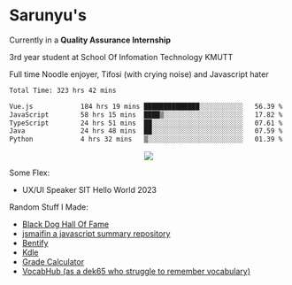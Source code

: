 # Sarunyu's
<p>Currently in a <strong>Quality Assurance Internship</strong></p>
<p>3rd year student at School Of Infomation Technology KMUTT</p>
<p>Full time Noodle enjoyer, Tifosi (with crying noise) and Javascript hater</p>

<!--START_SECTION:waka-->

```txt
Total Time: 323 hrs 42 mins

Vue.js            184 hrs 19 mins ██████████████░░░░░░░░░░░   56.39 %
JavaScript        58 hrs 15 mins  ████▒░░░░░░░░░░░░░░░░░░░░   17.82 %
TypeScript        24 hrs 51 mins  ██░░░░░░░░░░░░░░░░░░░░░░░   07.61 %
Java              24 hrs 48 mins  ██░░░░░░░░░░░░░░░░░░░░░░░   07.59 %
Python            4 hrs 32 mins   ▒░░░░░░░░░░░░░░░░░░░░░░░░   01.39 %
```

<!--END_SECTION:waka-->
<div align=center>
  <img src="https://skillicons.dev/icons?i=typescript,javascript,nodejs,java,spring,react,vue,mysql,mongodb,docker,linux" />
</div>

Some Flex:
- UX/UI Speaker SIT Hello World 2023

Random Stuff I Made:
- [Black Dog Hall Of Fame](https://bdoghalloffame.vercel.app/)
- [jsmaifin a javascript summary repository](https://github.com/ssarunyu/js-maifin)
- [Bentify](https://bentify.vercel.app/)
- [Kdle](https://kdle.vercel.app/)
- [Grade Calculator](https://grade-calculator-virid.vercel.app/)
- [VocabHub (as a dek65 who struggle to remember vocabulary)](https://vocabhub.vercel.app/)
